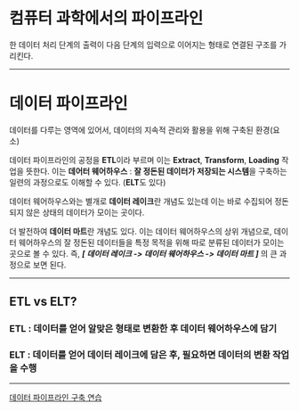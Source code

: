 # 컴퓨터 과학에서의 파이프라인
한 데이터 처리 단계의 출력이 다음 단계의 입력으로 이어지는 형태로 연결된 구조를 가리킨다.

---

# 데이터 파이프라인
데이터를 다루는 영역에 있어서, 데이터의 지속적 관리와 활용을 위해 구축된 환경(요소)

데이터 파이프라인의 공정을 **ETL**이라 부르며 이는 **Extract**, **Transform**, **Loading** 작업을 뜻한다. 이는 **데어터 웨어하우스** : **잘 정돈된 데이터가 저장되는 시스템**을 구축하는 일련의 과정으로도 이해할 수 있다. (**ELT**도 있다)

 데이터 웨어하우스와는 별개로 **데이터 레이크**란 개념도 있는데 이는 바로 수집되어 정돈되지 않은 상태의 데이터가 모이는 곳이다.

더 발전하여 **데이터 마트**란 개념도 있다. 이는 데이터 웨어하우스의 상위 개념으로, 데이터 웨어하우스의 잘 정돈된 데이터들을 특정 목적을 위해 따로 분류된 데이터가 모이는 곳으로 볼 수 있다.
즉, ***[ 데이터 레이크 -> 데이터 웨어하우스  -> 데이터 마트 ]*** 의 큰 과정으로 보면 된다.

---

## ETL vs ELT?

### ETL : 데이터를 얻어 알맞은 형태로 변환한 후 데이터 웨어하우스에 담기

### ELT : 데이터를 얻어 데이터 레이크에 담은 후, 필요하면 데이터의 변환 작업을 수행

---

[데이터 파이프라인 구축 연습](https://github.com/CharmStrange/Project/tree/main/Python/DataFlows)
